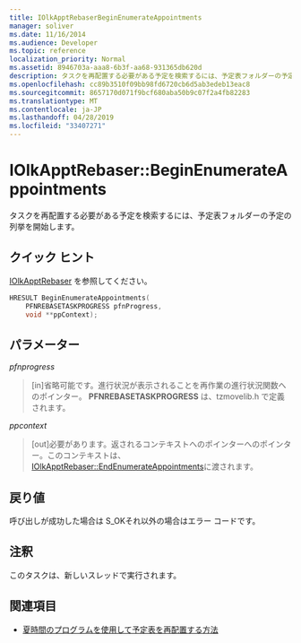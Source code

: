 ```yaml
---
title: IOlkApptRebaserBeginEnumerateAppointments
manager: soliver
ms.date: 11/16/2014
ms.audience: Developer
ms.topic: reference
localization_priority: Normal
ms.assetid: 8946703a-aaa8-6b3f-aa68-931365db620d
description: タスクを再配置する必要がある予定を検索するには、予定表フォルダーの予定の列挙を開始します。
ms.openlocfilehash: cc89b3510f09bb98fd6720cb6d5ab3edeb13eac8
ms.sourcegitcommit: 8657170d071f9bcf680aba50b9c07f2a4fb82283
ms.translationtype: MT
ms.contentlocale: ja-JP
ms.lasthandoff: 04/28/2019
ms.locfileid: "33407271"
---
```

# <a name="iolkapptrebaserbeginenumerateappointments"></a>IOlkApptRebaser::BeginEnumerateAppointments

タスクを再配置する必要がある予定を検索するには、予定表フォルダーの予定の列挙を開始します。
  
## <a name="quick-info"></a>クイック ヒント

[IOlkApptRebaser](iolkapptrebaser.md) を参照してください。
  
```cpp
HRESULT BeginEnumerateAppointments( 
    PFNREBASETASKPROGRESS pfnProgress, 
    void **ppContext);
```

## <a name="parameters"></a>パラメーター

_pfnprogress_
  
> [in]省略可能です。進行状況が表示されることを再作業の進行状況関数へのポインター。 **PFNREBASETASKPROGRESS** は、tzmovelib.h で定義されます。 
    
_ppcontext_
  
> [out]必要があります。返されるコンテキストへのポインターへのポインター。このコンテキストは、 [IOlkApptRebaser::EndEnumerateAppointments](iolkapptrebaser-endenumerateappointments.md)に渡されます。
    
## <a name="return-values"></a>戻り値

呼び出しが成功した場合は S_OKそれ以外の場合はエラー コードです。
  
## <a name="remarks"></a>注釈

このタスクは、新しいスレッドで実行されます。
  
## <a name="see-also"></a>関連項目

- [夏時間のプログラムを使用して予定表を再配置する方法](about-rebasing-calendars-programmatically-for-daylight-saving-time.md)

